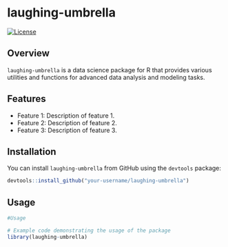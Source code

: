 # laughing-umbrella

[![License](https://img.shields.io/badge/license-GPL-green.svg)](https://www.gnu.org/licenses/gpl-3.0.html)

## Overview

`laughing-umbrella` is a data science package for R that provides various utilities and functions for advanced data analysis and modeling tasks.

## Features

- Feature 1: Description of feature 1.
- Feature 2: Description of feature 2.
- Feature 3: Description of feature 3.

## Installation

You can install `laughing-umbrella` from GitHub using the `devtools` package:

```R
devtools::install_github("your-username/laughing-umbrella")
```

## Usage
```R
#Usage 
```

```R
# Example code demonstrating the usage of the package
library(laughing-umbrella)
```
